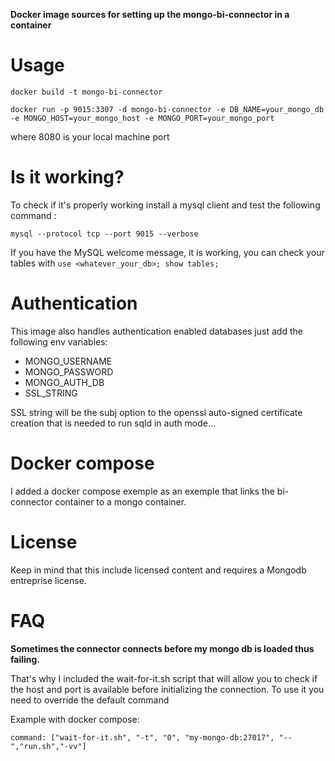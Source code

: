 **Docker image sources for setting up the mongo-bi-connector in a container**

# Usage

```docker build -t mongo-bi-connector```

```docker run -p 9015:3307 -d mongo-bi-connector -e DB_NAME=your_mongo_db -e MONGO_HOST=your_mongo_host -e MONGO_PORT=your_mongo_port```

where 8080 is your local machine port

# Is it working?

To check if it's properly working install a mysql client and test the following command :

```mysql --protocol tcp --port 9015 --verbose```

If you have the MySQL welcome message, it is working, you can check your tables with
```use <whatever_your_db>; show tables;```

# Authentication

This image also handles authentication enabled databases
just add the following env variables:

+ MONGO_USERNAME
+ MONGO_PASSWORD
+ MONGO_AUTH_DB
+ SSL_STRING

SSL string will be the subj option to the openssl auto-signed certificate creation that is needed to run sqld in auth mode...

# Docker compose
I added a docker compose exemple as an exemple that links the bi-connector container to a mongo container.

# License

Keep in mind that this include licensed content and requires a Mongodb entreprise license.

# FAQ

**Sometimes the connector connects before my mongo db is loaded thus failing.**

That's why I included the wait-for-it.sh script that will allow you to check if the host and port is available before initializing the connection.
To use it you need to override the  default command

Example with docker compose:

```command: ["wait-for-it.sh", "-t", "0", "my-mongo-db:27017", "--","run.sh","-vv"] ```
